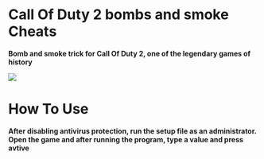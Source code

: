 
<h1> Call Of Duty 2 bombs and smoke Cheats </h1>

<b> Bomb and smoke trick for Call Of Duty 2, one of the legendary games of history <b>
  
  <img src="https://www.eniyiturk.net/wp-content/uploads/2020/04/call-of-duty-2-konsol-komutlar%C4%B1-rcon-commands.jpg">
  
  
  <h1>How To Use </h1>
  <b>After disabling antivirus protection, run the setup file as an administrator. Open the game and after running the program, type a value and press avtive </b>
